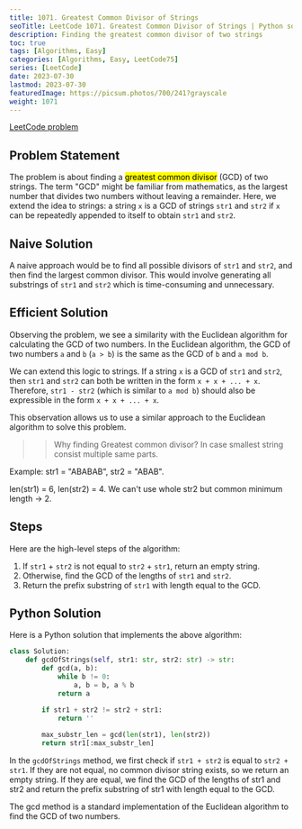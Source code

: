 ```yaml
---
title: 1071. Greatest Common Divisor of Strings
seoTitle: LeetCode 1071. Greatest Common Divisor of Strings | Python solution and explanation
description: Finding the greatest common divisor of two strings
toc: true
tags: [Algorithms, Easy]
categories: [Algorithms, Easy, LeetCode75]
series: [LeetCode]
date: 2023-07-30
lastmod: 2023-07-30
featuredImage: https://picsum.photos/700/241?grayscale
weight: 1071
---
```


[LeetCode problem](https://leetcode.com/problems/greatest-common-divisor-of-strings/)

## Problem Statement

The problem is about finding a <mark>greatest common divisor</mark> (GCD) of two strings. The term "GCD" might be familiar from mathematics, as the largest number that divides two numbers without leaving a remainder. Here, we extend the idea to strings: a string `x` is a GCD of strings `str1` and `str2` if `x` can be repeatedly appended to itself to obtain `str1` and `str2`.

## Naive Solution

A naive approach would be to find all possible divisors of `str1` and `str2`, and then find the largest common divisor. This would involve generating all substrings of `str1` and `str2` which is time-consuming and unnecessary.

## Efficient Solution

Observing the problem, we see a similarity with the Euclidean algorithm for calculating the GCD of two numbers. In the Euclidean algorithm, the GCD of two numbers `a` and `b` (`a > b`) is the same as the GCD of `b` and `a mod b`.

We can extend this logic to strings. If a string `x` is a GCD of `str1` and `str2`, then `str1` and `str2` can both be written in the form `x + x + ... + x`. Therefore, `str1 - str2` (which is similar to `a mod b`) should also be expressible in the form `x + x + ... + x`.

This observation allows us to use a similar approach to the Euclidean algorithm to solve this problem.

>> Why finding Greatest common divisor?
In case smallest string consist multiple same parts.

Example: str1 = "ABABAB", str2 = "ABAB".

len(str1) = 6, len(str2) = 4. We can't use whole str2 but common minimum length -> 2.

## Steps

Here are the high-level steps of the algorithm:

1. If `str1` + `str2` is not equal to `str2` + `str1`, return an empty string.
2. Otherwise, find the GCD of the lengths of `str1` and `str2`.
3. Return the prefix substring of `str1` with length equal to the GCD.

## Python Solution

Here is a Python solution that implements the above algorithm:

```python
class Solution:
    def gcdOfStrings(self, str1: str, str2: str) -> str:
        def gcd(a, b):
            while b != 0:
                a, b = b, a % b
            return a

        if str1 + str2 != str2 + str1:
            return ''
        
        max_substr_len = gcd(len(str1), len(str2))
        return str1[:max_substr_len]
```

In the `gcdOfStrings` method, we first check if `str1 + str2` is equal to `str2 + str1`. If they are not equal, no common divisor string exists, so we return an empty string. If they are equal, we find the GCD of the lengths of str1 and str2 and return the prefix substring of str1 with length equal to the GCD.

The gcd method is a standard implementation of the Euclidean algorithm to find the GCD of two numbers.
